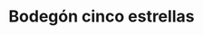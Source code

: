 ---
title: "Bodegón cinco estrellas"
url: /puerto-la-cruz/bodegon-cinco-estrellas/
shop: alcohol
---